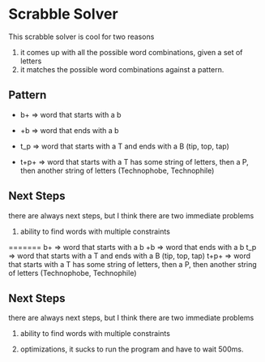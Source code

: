# Scrabble Solver
This scrabble solver is cool for two reasons
1. it comes up with all the possible word combinations, given a set of letters
2. it matches the possible word combinations against a pattern.

## Pattern

* b+ => word that starts with a b

* +b => word that ends with a b

* t_p => word that starts with a T and ends with a B (tip, top, tap)

* t+p+ => word that starts with a T has some string of letters, then a P, then another string of letters (Technophobe, Technophile)

## Next Steps
there are always next steps, but I think there are two immediate problems

1. ability to find words with multiple constraints

=======
b+ => word that starts with a b
+b => word that ends with a b
t_p => word that starts with a T and ends with a B (tip, top, tap)
t+p+ => word that starts with a T has some string of letters, then a P, then another string of letters (Technophobe, Technophile)

## Next Steps
there are always next steps, but I think there are two immediate problems

1. ability to find words with multiple constraints

2. optimizations, it sucks to run the program and have to wait 500ms. 



